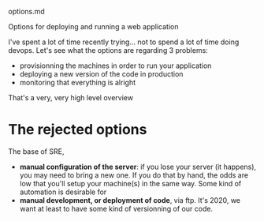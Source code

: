 options.md

Options for deploying and running a web application

I've spent a lot of time recently trying… not to spend a lot of time doing devops. Let's see what the options are regarding 3 problems:

 - provisionning the machines in order to run your application
 - deploying a new version of the code in production
 - monitoring that everything is alright

That's a very, very high level overview

# The rejected options

The base of SRE, 

 - **manual configuration of the server**: if you lose your server (it happens), you may need to bring a new one. If you do that by hand, the odds are low that you'll setup your machine(s) in the same way. Some kind of automation is desirable for 
 - **manual development, or deployment of code**, via ftp. It's 2020, we want at least to have some kind of versionning of our code.